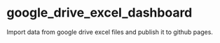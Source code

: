 # google_drive_excel_dashboard

Import data from google drive excel files and publish it to github pages.
